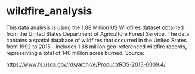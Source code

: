 # wildfire_analysis

This data analysis is using the 1.88 Million US Wildfires dataset obtained from the United States Department of Agriculture Forest Service. The data contains a spatial database of wildfires that occurred in the United States from 1992 to 2015 - includes 1.88 million geo-referenced wildfire records, representing a total of 140 million acres burned.
Source:

https://www.fs.usda.gov/rds/archive/Product/RDS-2013-0009.4/
